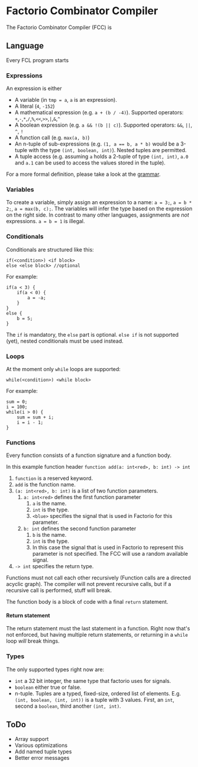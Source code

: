 # Factorio Combinator Compiler

The Factorio Combinator Compiler (FCC) is 

## Language
Every FCL program starts 

### Expressions
An expression is either
- A variable (in `tmp = a`, `a` is an expression).
- A literal (`4`, `-152`)  
- A mathematical expression (e.g. `a + (b / -4)`). Supported operators: `+`,`-`,`*`,`/`,`%`,`<<`,`>>`,`|`,`&`,`^`
- A boolean expression (e.g. `a && !(b || c)`). Supported operators: `&&`, `||`, `^`, `!`
- A function call (e.g. `max(a, b)`)
- An n-tuple of sub-expressions (e.g. `(1, a == b, a * b)` would be a 3-tuple with the type `(int, boolean, int)`). Nested tuples are permitted.
- A tuple access (e.g. assuming `a` holds a 2-tuple of type `(int, int)`, `a.0` and `a.1` can be used to access the values stored in the tuple).

For a more formal definition, please take a look at the [grammar](src/main/antlr4/me/joba/factorio/lang/Language.g4).

### Variables
To create a variable, simply assign an expression to a name: `a = 3;`, `a = b * 2;`, `a = max(b, c);`.
The variables will infer the type based on the expression on the right side. In contrast to many other languages, assignments are _not_ expressions. `a = b = 1` is illegal.

### Conditionals
Conditionals are structured like this:

    if(<condition>) <if block>
    else <else block> //optional

For example:

    if(a < 3) {
        if(a < 0) {
            a = -a;
        }
    }
    else {
        b = 5;
    }

The `if` is mandatory, the `else` part is optional. `else if` is not supported (yet), nested conditionals must be used instead.

### Loops
At the moment only `while` loops are supported:

    while(<condition>) <while block>

For example:

    sum = 0;
    i = 100;
    while(i > 0) {
        sum = sum + i;
        i = i - 1;
    }


### Functions
Every function consists of a function signature and a function body.

In this example function header `function add(a: int<red>, b: int) -> int`
1. `function` is a reserved keyword.
2. `add` is the function name.
3. `(a: int<red>, b: int)` is a list of two function parameters.
    1. `a: int<red>` defines the first function parameter
        1. `a` is the name.
        2. `int` is the type.
        3. `<blue>` specifies the signal that is used in Factorio for this parameter.
    2. `b: int` defines the second function parameter
        1. `b` is the name.
        2. `int` is the type.
        3. In this case the signal that is used in Factorio to represent this parameter is not specified. The FCC will use a random available signal.
4. `-> int` specifies the return type.

Functions must not call each other recursively (Function calls are a directed acyclic graph). The compiler will not prevent recursive calls, but if a recursive call is performed, stuff will break.

The function body is a block of code with a final `return` statement.

#### Return statement
The return statement must the last statement in a function. Right now that's not enforced, but having multiple return statements, or returning in a `while` loop _will_ break things.

### Types
The only supported types right now are:
- `int` a 32 bit integer, the same type that factorio uses for signals.
- `boolean` either true or false. 
- n-tuple. Tuples are a typed, fixed-size, ordered list of elements. E.g. `(int, boolean, (int, int))` is a tuple with 3 values. First, an `int`, second a `boolean`, third another `(int, int)`. 

## ToDo
- Array support
- Various optimizations
- Add named tuple types
- Better error messages